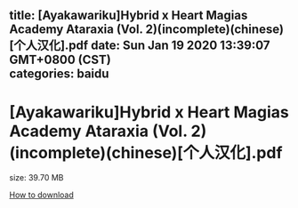 
title: [Ayakawariku]Hybrid x Heart Magias Academy Ataraxia (Vol. 2)(incomplete)(chinese)[个人汉化].pdf
date: Sun Jan 19 2020 13:39:07 GMT+0800 (CST)    
categories: baidu
---

# [Ayakawariku]Hybrid x Heart Magias Academy Ataraxia (Vol. 2)(incomplete)(chinese)[个人汉化].pdf
size: 39.70 MB
 
 

[How to download](https://bpcam.bemobtrk.com/go/2ceec3aa-1ca2-46d6-b9ff-aaa5c184517c?jno=5216)